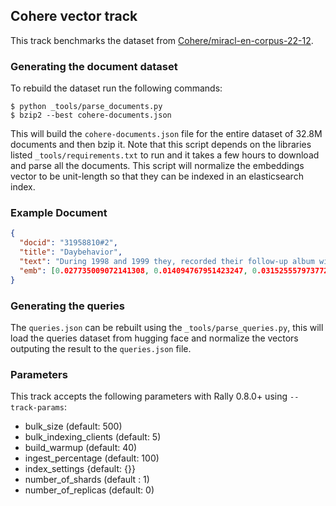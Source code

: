 ## Cohere vector track

This track benchmarks the dataset from [Cohere/miracl-en-corpus-22-12](https://huggingface.co/datasets/Cohere/miracl-en-corpus-22-12).

### Generating the document dataset

To rebuild the dataset run the following commands:

```
$ python _tools/parse_documents.py
$ bzip2 --best cohere-documents.json
```

This will build the `cohere-documents.json` file for the entire dataset of 32.8M documents and then bzip it. Note that this script depends on the libraries listed `_tools/requirements.txt` to run and it takes a few hours to download and parse all the documents. This script will normalize the embeddings vector to be unit-length so that they can be indexed in an elasticsearch index.

### Example Document

```json
{
  "docid": "31958810#2",
  "title": "Daybehavior",
  "text": "During 1998 and 1999 they, recorded their follow-up album with Kevin Petri, engineer on Massive Attack's debut album \"Blue Lines\" (1991). NONS, dealing with financial problems, went into bankruptcy 99 and the album was locked from being released. The band in despair decided to take a break and Arell moved to Thailand.",
  "emb": [0.027735009072141308, 0.014094767951423247, 0.03152555797377242, ...]
}
```

### Generating the queries

The `queries.json` can be rebuilt using the `_tools/parse_queries.py`, this will load the queries dataset from hugging face and normalize the vectors outputing the result to the `queries.json` file.

### Parameters

This track accepts the following parameters with Rally 0.8.0+ using `--track-params`:

 - bulk_size (default: 500)
 - bulk_indexing_clients (default: 5)
 - build_warmup (default: 40)
 - ingest_percentage (default: 100)
 - index_settings {default: {}}
 - number_of_shards (default : 1)
 - number_of_replicas (default: 0)
